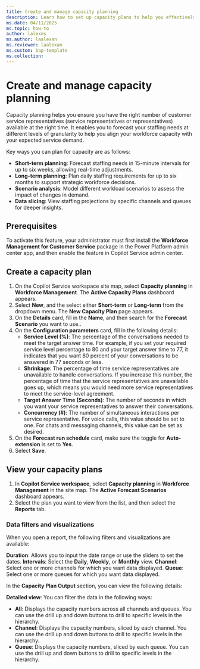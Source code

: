 ```yaml
---
title: Create and manage capacity planning
description: Learn how to set up capacity plans to help you effectively manage your workforce.
ms.date: 04/11/2025
ms.topic: how-to
author: lalexms
ms.author: laalexan
ms.reviewer: laalexan
ms.custom: bap-template
ms.collection:
---
```


# Create and manage capacity planning

Capacity planning helps you ensure you have the right number of customer service representatives (service representatives or representatives) available at the right time. It enables you to forecast your staffing needs at different levels of granularity to help you align your workforce capacity with your expected service demand. 

Key ways you can plan for capacity are as follows:

- **Short-term planning**: Forecast staffing needs in 15-minute intervals for up to six weeks, allowing real-time adjustments.
- **Long-term planning**: Plan daily staffing requirements for up to six months to support strategic workforce decisions.
- **Scenario analysis**: Model different workload scenarios to assess the impact of changes in demand.
- **Data slicing**: View staffing projections by specific channels and queues for deeper insights.

## Prerequisites

To activate this feature, your administrator must first install the **Workforce Management for Customer Service** package in the Power Platform admin center app, and then enable the feature in Copilot Service admin center.

## Create a capacity plan

1. On the Copilot Service workspace site map, select **Capacity planning** in **Workforce Management**. The **Active Capacity Plans** dashboard appears.
1. Select **New**, and the select either **Short-term** or **Long-term** from the dropdown menu. The **New Capacity Plan** page appears.
1. On the **Details** card, fill in the **Name**, and then search for the **Forecast Scenario** you want to use..
1. On the **Configuration parameters** card, fill in the following details:
     - **Service Level (%)**: The percentage of the conversations needed to meet the target answer time. For example, if you set your required service level percentage to 80 and your target answer time to 77, it indicates that you want 80 percent of your conversations to be answered in 77 seconds or less.
     - **Shrinkage**: The percentage of time service representatives are unavailable to handle conversations. If you increase this number, the percentage of time that the service representatives are unavailable goes up, which means you would need more service representatives to meet the service-level agreement.
     - **Target Answer Time (Seconds)**: The number of seconds in which you want your service representatives to answer their conversations.
     - **Concurrency (#)**: The number of simultaneous interactions per service representative. For voice calls, this value should be set to one. For chats and messaging channels, this value can be set as desired.
1. On the **Forecast run schedule** card, make sure the toggle for **Auto-extension** is set to **Yes**.
1. Select **Save**.

## View your capacity plans

1. In **Copilot Service workspace**, select **Capacity planning** in **Workforce Management** in the site map. The **Active Forecast Scenarios** dashboard appears.
1. Select the plan you want to view from the list, and then select the **Reports** tab.

### Data filters and visualizations

When you open a report, the following filters and visualizations are available:

**Duration**: Allows you to input the date range or use the sliders to set the dates.
**Intervals**: Select the **Daily**, **Weekly**, or **Monthly** view.
**Channel**: Select one or more channels for which you want data displayed.
**Queue**: Select one or more queues for which you want data displayed.

In the **Capacity Plan Output** section, you can view the following details: 

**Detailed view**: You can filter the data in the following ways:
   - **All**: Displays the capacity numbers across all channels and queues. You can use the drill up and down buttons to drill to specific levels in the hierarchy.
   - **Channel**: Displays the capacity numbers, sliced by each channel. You can use the drill up and down buttons to drill to specific levels in the hierarchy.
   - **Queue**: Displays the capacity numbers, sliced by each queue. You can use the drill up and down buttons to drill to specific levels in the hierarchy.

